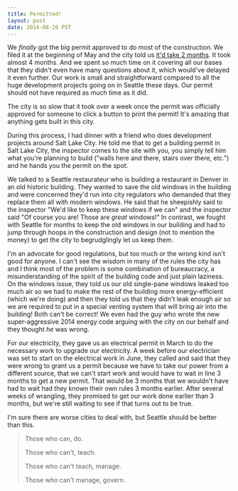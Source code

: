 ```yaml
---
title: Permitted!
layout: post
date: 2014-08-26 PST
---
```


We *finally* got the big permit approved to do most of the construction. We filed it at the beginning of May and the city told us [it'd take 2 months](/news/permits). It took almost 4 months. And we spent so much time on it covering all our bases that they didn't even have many questions about it, which would've delayed it even further. Our work is small and straightforward compared to all the huge development projects going on in Seattle these days. Our permit should not have required as much time as it did.

<!--more-->
The city is so slow that it took over a week once the permit was officially approved for someone to click a button to print the permit! It's amazing that anything gets built in this city.

During this process, I had dinner with a friend who does development projects around Salt Lake City. He told me that to get a building permit in Salt Lake City, the inspector comes to the site with you, you simply tell him what you're planning to build ("walls here and there, stairs over there, etc.") and he hands you the permit on the spot.

We talked to a Seattle restaurateur who is building a restaurant in Denver in an old historic building. They wanted to save the old windows in the building and were concerned they'd run into city regulators who demanded that they replace them all with modern windows. He said that he sheepishly said to the inspector "We'd like to keep these windows if we can" and the inspector said "Of course you are! Those are *great* windows!" In contrast, we fought with Seattle for months to keep the old windows in our building and had to jump through hoops in the construction and design (not to mention the money) to get the city to begrudglingly let us keep them.

I'm an advocate for good regulations, but too much or the wrong kind isn't good for anyone. I can't see the wisdom in many of the rules the city has and I think  most of the problem is some combination of bureaucracy, a misunderstanding of the spirit of the building code and just plain laziness. On the windows issue, they told us our old single-pane windows leaked too much air so we had to make the rest of the building more energy-efficient (which we're doing) and then they told us that they didn't leak enough air so we are required to put in a special venting system that will bring air into the building! Both can't be correct! We even had the guy who wrote the new super-aggressive 2014 energy code arguing with the city on our behalf and they thought *he* was wrong.

For our electricity, they gave us an electrical permit in March to do the necessary work to upgrade our electricity. A week before our electrician was set to start on the electrical work in June, they called and said that they were wrong to grant us a permit because we have to take our power from a different source, that we can't start work and would have to wait in line 3 months to get a new permit. That would be 3 months that we wouldn't have had to wait had they known their own rules 3 months earlier. After several weeks of wrangling, they promised to get our work done earlier than 3 months, but we're still waiting to see if that turns out to be true.

I'm sure there are worse cities to deal with, but Seattle should be better than this.

>Those who can, do.
>
>Those who can't, teach.
>
>Those who can't teach, manage.
>
>Those who can't manage, govern.
